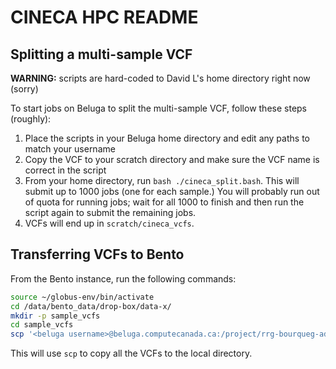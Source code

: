 # CINECA HPC README

## Splitting a multi-sample VCF

**WARNING:** scripts are hard-coded to David L's home directory right now (sorry)

To start jobs on Beluga to split the multi-sample VCF, follow these steps (roughly):

1. Place the scripts in your Beluga home directory and edit any paths to match your username
2. Copy the VCF to your scratch directory and make sure the VCF name is correct in the script
3. From your home directory, run `bash ./cineca_split.bash`. This will submit up to 1000 jobs (one for each sample.)
   You will probably run out of quota for running jobs; wait for all 1000 to finish and then run the script
   again to submit the remaining jobs.
4. VCFs will end up in `scratch/cineca_vcfs`.


## Transferring VCFs to Bento

From the Bento instance, run the following commands:

```bash
source ~/globus-env/bin/activate
cd /data/bento_data/drop-box/data-x/
mkdir -p sample_vcfs
cd sample_vcfs
scp '<beluga username>@beluga.computecanada.ca:/project/rrg-bourqueg-ad/cineca/sample_vcfs/*.vcf.gz' .
```

This will use `scp` to copy all the VCFs to the local directory.
